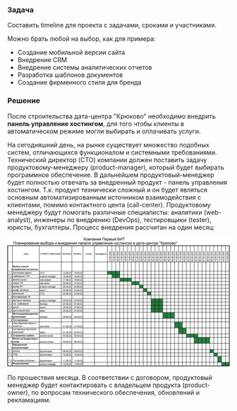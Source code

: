 ### Задача

Составить timeline для проекта с задачами, сроками и участниками.

Можно брать любой на выбор, как для примера:

- Создание мобильной версии сайта
- Внедрение CRM
- Внедрение системы аналитических отчетов
- Разработка шаблонов документов
- Создание фирменного стиля для бренда

### Решение

После строительства дата-центра "Крюково" необходимо внедрить **панель управление хостингом**, для того чтобы клиенты в автоматическом режиме могли выбирать и оплачивать услуги.

На сегодняшний день, на рынке существует множество подобных систем, отличающихся функционалом и системными требованиями.
Технический директор (CTO) компании должен поставить задачу продуктовому-менеджеру (product-manager), который будет выбирать программное обеспечение.
В дальнейшем продуктовый-менеджер будет полностью отвечать за внедренный продукт - панель управления хостингом.
Т.к. продукт технически сложный и он будет являться основным автоматизированным источником взаимодействия с клиентами, помимо контактного цента (call-center). Продуктовому менеджеру будут помогать различные специалисты: аналитики (web-analyst), инженеры по внедрению (DevOps), тестировщики (tester), юристы, бухгалтеры.
Процесс внедрения рассчитан на один месяц:

<img src=Gant.png>

По прошествия месяца. В соответствии с договором, продуктовый менеджер будет контактировать с владельцем продукта (product-owner), по вопросам технического обеспечения, обновлений и рекламациям.
